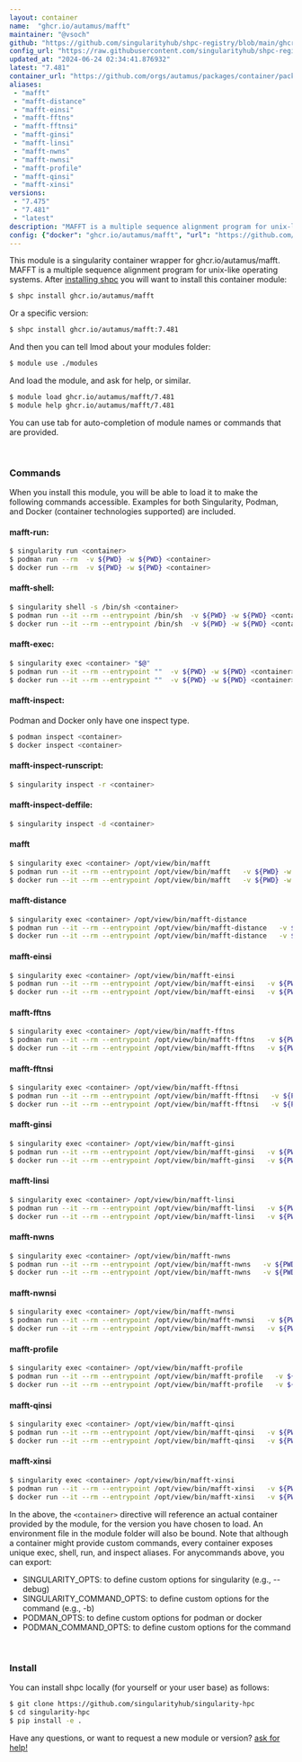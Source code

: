 ```yaml
---
layout: container
name:  "ghcr.io/autamus/mafft"
maintainer: "@vsoch"
github: "https://github.com/singularityhub/shpc-registry/blob/main/ghcr.io/autamus/mafft/container.yaml"
config_url: "https://raw.githubusercontent.com/singularityhub/shpc-registry/main/ghcr.io/autamus/mafft/container.yaml"
updated_at: "2024-06-24 02:34:41.876932"
latest: "7.481"
container_url: "https://github.com/orgs/autamus/packages/container/package/mafft"
aliases:
 - "mafft"
 - "mafft-distance"
 - "mafft-einsi"
 - "mafft-fftns"
 - "mafft-fftnsi"
 - "mafft-ginsi"
 - "mafft-linsi"
 - "mafft-nwns"
 - "mafft-nwnsi"
 - "mafft-profile"
 - "mafft-qinsi"
 - "mafft-xinsi"
versions:
 - "7.475"
 - "7.481"
 - "latest"
description: "MAFFT is a multiple sequence alignment program for unix-like operating systems."
config: {"docker": "ghcr.io/autamus/mafft", "url": "https://github.com/orgs/autamus/packages/container/package/mafft", "maintainer": "@vsoch", "description": "MAFFT is a multiple sequence alignment program for unix-like operating systems.", "latest": {"7.481": "sha256:7b4df84b998b65e2d3d7e321b471beb56b41b2a1a659fd54a6748cd6fbef3ee7"}, "tags": {"7.475": "sha256:68187dfeeef282e59e5b0e09d9467523d655c3913bda90b5d21a183beec41720", "7.481": "sha256:7b4df84b998b65e2d3d7e321b471beb56b41b2a1a659fd54a6748cd6fbef3ee7", "latest": "sha256:7b4df84b998b65e2d3d7e321b471beb56b41b2a1a659fd54a6748cd6fbef3ee7"}, "aliases": {"mafft": "/opt/view/bin/mafft", "mafft-distance": "/opt/view/bin/mafft-distance", "mafft-einsi": "/opt/view/bin/mafft-einsi", "mafft-fftns": "/opt/view/bin/mafft-fftns", "mafft-fftnsi": "/opt/view/bin/mafft-fftnsi", "mafft-ginsi": "/opt/view/bin/mafft-ginsi", "mafft-linsi": "/opt/view/bin/mafft-linsi", "mafft-nwns": "/opt/view/bin/mafft-nwns", "mafft-nwnsi": "/opt/view/bin/mafft-nwnsi", "mafft-profile": "/opt/view/bin/mafft-profile", "mafft-qinsi": "/opt/view/bin/mafft-qinsi", "mafft-xinsi": "/opt/view/bin/mafft-xinsi"}}
---
```


This module is a singularity container wrapper for ghcr.io/autamus/mafft.
MAFFT is a multiple sequence alignment program for unix-like operating systems.
After [installing shpc](#install) you will want to install this container module:


```bash
$ shpc install ghcr.io/autamus/mafft
```

Or a specific version:

```bash
$ shpc install ghcr.io/autamus/mafft:7.481
```

And then you can tell lmod about your modules folder:

```bash
$ module use ./modules
```

And load the module, and ask for help, or similar.

```bash
$ module load ghcr.io/autamus/mafft/7.481
$ module help ghcr.io/autamus/mafft/7.481
```

You can use tab for auto-completion of module names or commands that are provided.

<br>

### Commands

When you install this module, you will be able to load it to make the following commands accessible.
Examples for both Singularity, Podman, and Docker (container technologies supported) are included.

#### mafft-run:

```bash
$ singularity run <container>
$ podman run --rm  -v ${PWD} -w ${PWD} <container>
$ docker run --rm  -v ${PWD} -w ${PWD} <container>
```

#### mafft-shell:

```bash
$ singularity shell -s /bin/sh <container>
$ podman run --it --rm --entrypoint /bin/sh  -v ${PWD} -w ${PWD} <container>
$ docker run --it --rm --entrypoint /bin/sh  -v ${PWD} -w ${PWD} <container>
```

#### mafft-exec:

```bash
$ singularity exec <container> "$@"
$ podman run --it --rm --entrypoint ""  -v ${PWD} -w ${PWD} <container> "$@"
$ docker run --it --rm --entrypoint ""  -v ${PWD} -w ${PWD} <container> "$@"
```

#### mafft-inspect:

Podman and Docker only have one inspect type.

```bash
$ podman inspect <container>
$ docker inspect <container>
```

#### mafft-inspect-runscript:

```bash
$ singularity inspect -r <container>
```

#### mafft-inspect-deffile:

```bash
$ singularity inspect -d <container>
```


#### mafft

```bash
$ singularity exec <container> /opt/view/bin/mafft
$ podman run --it --rm --entrypoint /opt/view/bin/mafft   -v ${PWD} -w ${PWD} <container> -c " $@"
$ docker run --it --rm --entrypoint /opt/view/bin/mafft   -v ${PWD} -w ${PWD} <container> -c " $@"
```


#### mafft-distance

```bash
$ singularity exec <container> /opt/view/bin/mafft-distance
$ podman run --it --rm --entrypoint /opt/view/bin/mafft-distance   -v ${PWD} -w ${PWD} <container> -c " $@"
$ docker run --it --rm --entrypoint /opt/view/bin/mafft-distance   -v ${PWD} -w ${PWD} <container> -c " $@"
```


#### mafft-einsi

```bash
$ singularity exec <container> /opt/view/bin/mafft-einsi
$ podman run --it --rm --entrypoint /opt/view/bin/mafft-einsi   -v ${PWD} -w ${PWD} <container> -c " $@"
$ docker run --it --rm --entrypoint /opt/view/bin/mafft-einsi   -v ${PWD} -w ${PWD} <container> -c " $@"
```


#### mafft-fftns

```bash
$ singularity exec <container> /opt/view/bin/mafft-fftns
$ podman run --it --rm --entrypoint /opt/view/bin/mafft-fftns   -v ${PWD} -w ${PWD} <container> -c " $@"
$ docker run --it --rm --entrypoint /opt/view/bin/mafft-fftns   -v ${PWD} -w ${PWD} <container> -c " $@"
```


#### mafft-fftnsi

```bash
$ singularity exec <container> /opt/view/bin/mafft-fftnsi
$ podman run --it --rm --entrypoint /opt/view/bin/mafft-fftnsi   -v ${PWD} -w ${PWD} <container> -c " $@"
$ docker run --it --rm --entrypoint /opt/view/bin/mafft-fftnsi   -v ${PWD} -w ${PWD} <container> -c " $@"
```


#### mafft-ginsi

```bash
$ singularity exec <container> /opt/view/bin/mafft-ginsi
$ podman run --it --rm --entrypoint /opt/view/bin/mafft-ginsi   -v ${PWD} -w ${PWD} <container> -c " $@"
$ docker run --it --rm --entrypoint /opt/view/bin/mafft-ginsi   -v ${PWD} -w ${PWD} <container> -c " $@"
```


#### mafft-linsi

```bash
$ singularity exec <container> /opt/view/bin/mafft-linsi
$ podman run --it --rm --entrypoint /opt/view/bin/mafft-linsi   -v ${PWD} -w ${PWD} <container> -c " $@"
$ docker run --it --rm --entrypoint /opt/view/bin/mafft-linsi   -v ${PWD} -w ${PWD} <container> -c " $@"
```


#### mafft-nwns

```bash
$ singularity exec <container> /opt/view/bin/mafft-nwns
$ podman run --it --rm --entrypoint /opt/view/bin/mafft-nwns   -v ${PWD} -w ${PWD} <container> -c " $@"
$ docker run --it --rm --entrypoint /opt/view/bin/mafft-nwns   -v ${PWD} -w ${PWD} <container> -c " $@"
```


#### mafft-nwnsi

```bash
$ singularity exec <container> /opt/view/bin/mafft-nwnsi
$ podman run --it --rm --entrypoint /opt/view/bin/mafft-nwnsi   -v ${PWD} -w ${PWD} <container> -c " $@"
$ docker run --it --rm --entrypoint /opt/view/bin/mafft-nwnsi   -v ${PWD} -w ${PWD} <container> -c " $@"
```


#### mafft-profile

```bash
$ singularity exec <container> /opt/view/bin/mafft-profile
$ podman run --it --rm --entrypoint /opt/view/bin/mafft-profile   -v ${PWD} -w ${PWD} <container> -c " $@"
$ docker run --it --rm --entrypoint /opt/view/bin/mafft-profile   -v ${PWD} -w ${PWD} <container> -c " $@"
```


#### mafft-qinsi

```bash
$ singularity exec <container> /opt/view/bin/mafft-qinsi
$ podman run --it --rm --entrypoint /opt/view/bin/mafft-qinsi   -v ${PWD} -w ${PWD} <container> -c " $@"
$ docker run --it --rm --entrypoint /opt/view/bin/mafft-qinsi   -v ${PWD} -w ${PWD} <container> -c " $@"
```


#### mafft-xinsi

```bash
$ singularity exec <container> /opt/view/bin/mafft-xinsi
$ podman run --it --rm --entrypoint /opt/view/bin/mafft-xinsi   -v ${PWD} -w ${PWD} <container> -c " $@"
$ docker run --it --rm --entrypoint /opt/view/bin/mafft-xinsi   -v ${PWD} -w ${PWD} <container> -c " $@"
```



In the above, the `<container>` directive will reference an actual container provided
by the module, for the version you have chosen to load. An environment file in the
module folder will also be bound. Note that although a container
might provide custom commands, every container exposes unique exec, shell, run, and
inspect aliases. For anycommands above, you can export:

 - SINGULARITY_OPTS: to define custom options for singularity (e.g., --debug)
 - SINGULARITY_COMMAND_OPTS: to define custom options for the command (e.g., -b)
 - PODMAN_OPTS: to define custom options for podman or docker
 - PODMAN_COMMAND_OPTS: to define custom options for the command

<br>

### Install

You can install shpc locally (for yourself or your user base) as follows:

```bash
$ git clone https://github.com/singularityhub/singularity-hpc
$ cd singularity-hpc
$ pip install -e .
```

Have any questions, or want to request a new module or version? [ask for help!](https://github.com/singularityhub/singularity-hpc/issues)